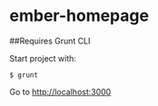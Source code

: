 ember-homepage
==============

##Requires Grunt CLI

Start project with:

    $ grunt

Go to [http://localhost:3000](http://localhost:3000)
